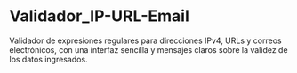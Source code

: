 # Validador_IP-URL-Email
Validador de expresiones regulares para direcciones IPv4, URLs y correos electrónicos, con una interfaz sencilla y mensajes claros sobre la validez de los datos ingresados.
